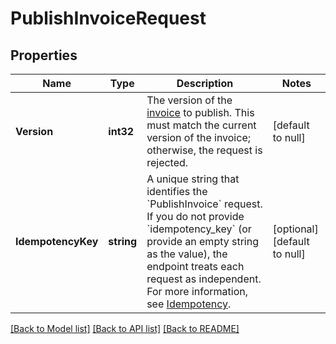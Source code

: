 # PublishInvoiceRequest

## Properties
Name | Type | Description | Notes
------------ | ------------- | ------------- | -------------
**Version** | **int32** | The version of the [invoice](entity:Invoice) to publish. This must match the current version of the invoice; otherwise, the request is rejected. | [default to null]
**IdempotencyKey** | **string** | A unique string that identifies the &#x60;PublishInvoice&#x60; request. If you do not  provide &#x60;idempotency_key&#x60; (or provide an empty string as the value), the endpoint  treats each request as independent.  For more information, see [Idempotency](https://developer.squareup.com/docs/build-basics/common-api-patterns/idempotency). | [optional] [default to null]

[[Back to Model list]](../README.md#documentation-for-models) [[Back to API list]](../README.md#documentation-for-api-endpoints) [[Back to README]](../README.md)

